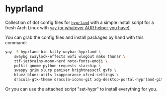 # hyprland

Collection of dot config files for [`hyprland`](https://hyprland.org/) with a simple install script for a fresh Arch Linux with [`yay` (or whatever AUR helper you have)](https://wiki.archlinux.org/title/AUR_helpers).

You can grab the config files and install packages by hand with this command:

```sh
yay -S hyprland-bin kitty waybar-hyprland \
    swaybg swaylock-effects wofi wlogout mako thunar \
    ttf-jetbrains-mono-nerd noto-fonts-emoji \
    polkit-gnome python-requests starship \
    swappy grim slurp pamixer brightnessctl gvfs \
    bluez bluez-utils lxappearance xfce4-settings \
    dracula-gtk-theme dracula-icons-git xdg-desktop-portal-hyprland-git
```

Or you can use the attached script "set-hypr" to install everything for you.
